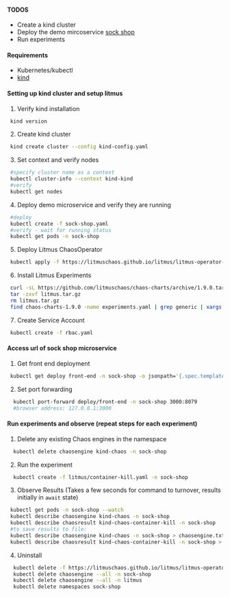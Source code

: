 #### TODOS
 - Create a kind cluster
 - Deploy the demo mircoservice [sock shop](https://github.com/microservices-demo/microservices-demo)
 - Run experiments

#### Requirements
- Kubernetes/kubectl  
- [kind](https://kind.sigs.k8s.io/docs/user/quick-start/)

#### Setting up kind cluster and setup litmus

1. Verify kind installation
```BASH
 kind version
```
2. Create kind cluster
```BASH
 kind create cluster --config kind-config.yaml 
```
3. Set context and verify nodes
```BASH
 #specify cluster name as a context
 kubectl cluster-info --context kind-kind
 #verify
 kubectl get nodes
```

4. Deploy demo microservice and verify they are running 
```BASH
 #deploy
 kubectl create -f sock-shop.yaml
 #verify - wait for running status
 kubectl get pods -n sock-shop
```
5. Deploy Litmus ChaosOperator
```BASH
 kubectl apply -f https://litmuschaos.github.io/litmus/litmus-operator-v1.9.0.yaml
```
6. Install Litmus Experiments 
```BASH
 curl -sL https://github.com/litmuschaos/chaos-charts/archive/1.9.0.tar.gz -o litmus.tar.gz
 tar -zxvf litmus.tar.gz
 rm litmus.tar.gz
 find chaos-charts-1.9.0 -name experiments.yaml | grep generic | xargs kubectl apply -n sock-shop -f
```
7. Create Service Account
```BASH
 kubectl create -f rbac.yaml
```

####  Access url of sock shop microservice

1. Get front end deployment
```BASH
 kubectl get deploy front-end -n sock-shop -o jsonpath='{.spec.template.spec.containers[?(@.name == "front-end")].ports[0].containerPort}'
```

2. Set port forwarding 
```BASH
  kubectl port-forward deploy/front-end -n sock-shop 3000:8079
  #browser address: 127.0.0.1:3000
```

#### Run experiments and observe (repeat steps for each experiment)

1. Delete any existing Chaos engines in the namespace
```BASH
  kubectl delete chaosengine kind-chaos -n sock-shop
```

2. Run the experiment 
```BASH
  kubectl create -f litmus/container-kill.yaml -n sock-shop
```
3. Observe Results (Takes a few seconds for command to turnover, results initially in `await` state)
```BASH
 kubectl get pods -n sock-shop --watch
 kubectl describe chaosengine kind-chaos -n sock-shop
 kubectl describe chaosresult kind-chaos-container-kill -n sock-shop
 #to save results to file: 
 kubectl describe chaosengine kind-chaos -n sock-shop > chaosengine.txt
 kubectl describe chaosresult kind-chaos-container-kill -n sock-shop > chaosresult.txt
```
4. Uninstall
```BASH
  kubectl delete -f https://litmuschaos.github.io/litmus/litmus-operator-v1.9.0.yaml
  kubectl delete chaosengine --all -n sock-shop
  kubectl delete chaosengine --all -n litmus
  kubectl delete namespaces sock-shop
```

